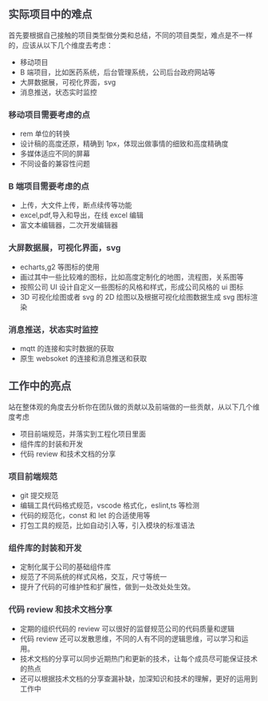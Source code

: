 ## <font style="color:rgb(60, 60, 67);">实际项目中的难点</font>
<font style="color:rgb(60, 60, 67);">首先要根据自己接触的项目类型做分类和总结，不同的项目类型，难点是不一样的，应该从以下几个维度去考虑：</font>

+ <font style="color:rgb(60, 60, 67);">移动项目</font>
+ <font style="color:rgb(60, 60, 67);">B 端项目，比如医药系统，后台管理系统，公司后台政府网站等</font>
+ <font style="color:rgb(60, 60, 67);">大屏数据展，可视化界面，svg</font>
+ <font style="color:rgb(60, 60, 67);">消息推送，状态实时监控</font>

### <font style="color:rgb(60, 60, 67);">移动项目需要考虑的点</font>
+ <font style="color:rgb(60, 60, 67);">rem 单位的转换</font>
+ <font style="color:rgb(60, 60, 67);">设计稿的高度还原，精确到 1px，体现出做事情的细致和高度精确度</font>
+ <font style="color:rgb(60, 60, 67);">多媒体适应不同的屏幕</font>
+ <font style="color:rgb(60, 60, 67);">不同设备的兼容性问题</font>

### <font style="color:rgb(60, 60, 67);">B 端项目需要考虑的点</font>
+ <font style="color:rgb(60, 60, 67);">上传，大文件上传，断点续传等功能</font>
+ <font style="color:rgb(60, 60, 67);">excel,pdf,导入和导出，在线 excel 编辑</font>
+ <font style="color:rgb(60, 60, 67);">富文本编辑器，二次开发编辑器</font>

### <font style="color:rgb(60, 60, 67);">大屏数据展，可视化界面，svg</font>
+ <font style="color:rgb(60, 60, 67);">echarts,g2 等图标的使用</font>
+ <font style="color:rgb(60, 60, 67);">画过其中一些比较难的图标，比如高度定制化的地图，流程图，关系图等</font>
+ <font style="color:rgb(60, 60, 67);">按照公司 UI 设计自定义一些图标的风格和样式，形成公司风格的 ui 图标</font>
+ <font style="color:rgb(60, 60, 67);">3D 可视化绘图或者 svg 的 2D 绘图以及根据可视化绘图数据生成 svg 图标渲染</font>

### <font style="color:rgb(60, 60, 67);">消息推送，状态实时监控</font>
+ <font style="color:rgb(60, 60, 67);">mqtt 的连接和实时数据的获取</font>
+ <font style="color:rgb(60, 60, 67);">原生 websoket 的连接和消息推送和获取</font>

## <font style="color:rgb(60, 60, 67);">工作中的亮点</font>
<font style="color:rgb(60, 60, 67);">站在整体观的角度去分析你在团队做的贡献以及前端做的一些贡献，从以下几个维度考虑</font>

+ <font style="color:rgb(60, 60, 67);">项目前端规范，并落实到工程化项目里面</font>
+ <font style="color:rgb(60, 60, 67);">组件库的封装和开发</font>
+ <font style="color:rgb(60, 60, 67);">代码 review 和技术文档的分享</font>

### <font style="color:rgb(60, 60, 67);">项目前端规范</font>
+ <font style="color:rgb(60, 60, 67);">git 提交规范</font>
+ <font style="color:rgb(60, 60, 67);">编辑工具代码格式规范，vscode 格式化，eslint,ts 等检测</font>
+ <font style="color:rgb(60, 60, 67);">代码的规范化，const 和 let 的合适使用等</font>
+ <font style="color:rgb(60, 60, 67);">打包工具的规范，比如自动引入等，引入模块的标准语法</font>

### <font style="color:rgb(60, 60, 67);">组件库的封装和开发</font>
+ <font style="color:rgb(60, 60, 67);">定制化属于公司的基础组件库</font>
+ <font style="color:rgb(60, 60, 67);">规范了不同系统的样式风格，交互，尺寸等统一</font>
+ <font style="color:rgb(60, 60, 67);">提升了代码的可维护性和扩展性，做到一处改处处生效。</font>

### <font style="color:rgb(60, 60, 67);">代码 review 和技术文档分享</font>
+ <font style="color:rgb(60, 60, 67);">定期的组织代码的 review 可以很好的监督规范公司的代码质量和逻辑</font>
+ <font style="color:rgb(60, 60, 67);">代码 review 还可以发散思维，不同的人有不同的逻辑思维，可以学习和运用。</font>
+ <font style="color:rgb(60, 60, 67);">技术文档的分享可以同步近期热门和更新的技术，让每个成员尽可能保证技术的热点</font>
+ <font style="color:rgb(60, 60, 67);">还可以根据技术文档的分享查漏补缺，加深知识和技术的理解，更好的运用到工作中</font>

